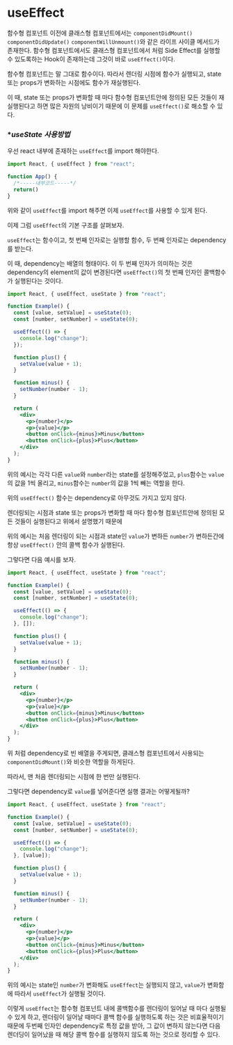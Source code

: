 # **useEffect**

함수형 컴포넌트 이전에 클래스형 컴포넌트에서는 `componentDidMount()` `componentDidUpdate()` `componentWillUnmount()`와 같은 라이프 사이클 메서드가 존재한다. 함수형 컴포넌트에서도 클래스형 컴포넌트에서 처럼 Side Effect를 실행할 수 있도록하는 Hook이 존재하는데 그것이 바로 `useEffect()`이다.

함수형 컴포넌트는 말 그대로 함수이다. 따라서 렌더링 시점에 함수가 실행되고, state 또는 props가 변화하는 시점에도 함수가 재실행된다.

이 때, state 또는 props가 변화할 때 마다 함수형 컴포넌트안에 정의된 모든 것들이 재실행된다고 하면 많은 자원의 낭비이기 때문에 이 문제를 `useEffect()`로 해소할 수 있다.

### \*_useState 사용방법_

우선 react 내부에 존재하는 `useEffect`를 import 해야한다.

```jsx
import React, { useEffect } from "react";

function App() {
  /*-----내부코드-----*/
  return()
}
```

위와 같이 `useEffect`를 import 해주면 이제 `useEffect`를 사용할 수 있게 된다.

이제 그럼 `useEffect`의 기본 구조를 살펴보자.

`useEffect`는 함수이고, 첫 번째 인자로는 실행할 함수, 두 번째 인자로는 dependency를 받는다.

이 때, dependency는 배열의 형태이다. 이 두 번째 인자가 의미하는 것은 dependency의 element의 값이 변경된다면 `useEffect()`의 첫 번째 인자인 콜백함수가 실행된다는 것이다.

```jsx
import React, { useEffect, useState } from "react";

function Example() {
  const [value, setValue] = useState(0);
  const [number, setNumber] = useState(0);

  useEffect(() => {
    console.log("change");
  });

  function plus() {
    setValue(value + 1);
  }

  function minus() {
    setNumber(number - 1);
  }

  return (
    <div>
      <p>{number}</p>
      <p>{value}</p>
      <button onClick={minus}>Minus</button>
      <button onClick={plus}>Plus</button>
    </div>
  );
}
```

위의 예시는 각각 다른 `value`와 `number`라는 state를 설정해주었고, `plus`함수는 `value`의 값을 1씩 올리고, `minus`함수는 `number`의 값을 1씩 빼는 역할을 한다.

위의 `useEffect()` 함수는 dependency로 아무것도 가지고 있지 않다.

렌더링되는 시점과 state 또는 props가 변화할 때 마다 함수형 컴포넌트안에 정의된 모든 것들이 실행된다고 위에서 설명했기 때문에

위의 예시는 처음 렌더링이 되는 시점과 state인 `value`가 변하든 `number`가 변하든간에 항상 `useEffect()` 안의 콜백 함수가 실행된다.

그렇다면 다음 예시를 보자.

```jsx
import React, { useEffect, useState } from "react";

function Example() {
  const [value, setValue] = useState(0);
  const [number, setNumber] = useState(0);

  useEffect(() => {
    console.log("change");
  }, []);

  function plus() {
    setValue(value + 1);
  }

  function minus() {
    setNumber(number - 1);
  }

  return (
    <div>
      <p>{number}</p>
      <p>{value}</p>
      <button onClick={minus}>Minus</button>
      <button onClick={plus}>Plus</button>
    </div>
  );
}
```

위 처럼 dependency로 빈 배열을 주게되면, 클래스형 컴포넌트에서 사용되는 `componentDidMount()`와 비슷한 역할을 하게된다.

따라서, 맨 처음 렌더링되는 시점에 한 번만 실행된다.

그렇다면 dependency로 `value`를 넣어준다면 실행 결과는 어떻게될까?

```jsx
import React, { useEffect, useState } from "react";

function Example() {
  const [value, setValue] = useState(0);
  const [number, setNumber] = useState(0);

  useEffect(() => {
    console.log("change");
  }, [value]);

  function plus() {
    setValue(value + 1);
  }

  function minus() {
    setNumber(number - 1);
  }

  return (
    <div>
      <p>{number}</p>
      <p>{value}</p>
      <button onClick={minus}>Minus</button>
      <button onClick={plus}>Plus</button>
    </div>
  );
}
```

위의 예시는 state인 `number`가 변화해도 `useEffect`는 실행되지 않고, `value`가 변화함에 따라서 `useEffect`가 실행될 것이다.

이렇게 `useEffect`는 함수형 컴포넌트 내에 콜백함수를 렌더링이 일어날 때 마다 실행될 수 있게 하고, 렌더링이 일어날 때마다 콜백 함수를 실행하도록 하는 것은 비효율적이기 때문에 두번째 인자인 dependency로 특정 값을 받아, 그 값이 변하지 않는다면 다음 렌더딩이 일어났을 때 해당 콜백 함수를 실행하지 않도록 하는 것으로 정리할 수 있다.
